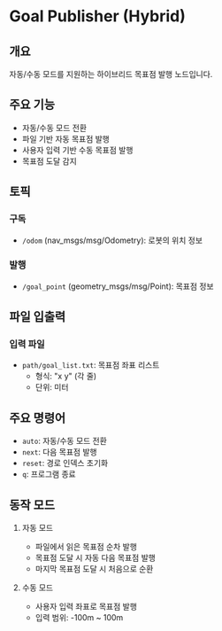 # Goal Publisher (Hybrid)

## 개요
자동/수동 모드를 지원하는 하이브리드 목표점 발행 노드입니다.

## 주요 기능
- 자동/수동 모드 전환
- 파일 기반 자동 목표점 발행
- 사용자 입력 기반 수동 목표점 발행
- 목표점 도달 감지

## 토픽
### 구독
- `/odom` (nav_msgs/msg/Odometry): 로봇의 위치 정보

### 발행
- `/goal_point` (geometry_msgs/msg/Point): 목표점 정보

## 파일 입출력
### 입력 파일
- `path/goal_list.txt`: 목표점 좌표 리스트
  - 형식: "x y" (각 줄)
  - 단위: 미터

## 주요 명령어
- `auto`: 자동/수동 모드 전환
- `next`: 다음 목표점 발행
- `reset`: 경로 인덱스 초기화
- `q`: 프로그램 종료

## 동작 모드
1. 자동 모드
   - 파일에서 읽은 목표점 순차 발행
   - 목표점 도달 시 자동 다음 목표점 발행
   - 마지막 목표점 도달 시 처음으로 순환

2. 수동 모드
   - 사용자 입력 좌표로 목표점 발행
   - 입력 범위: -100m ~ 100m 